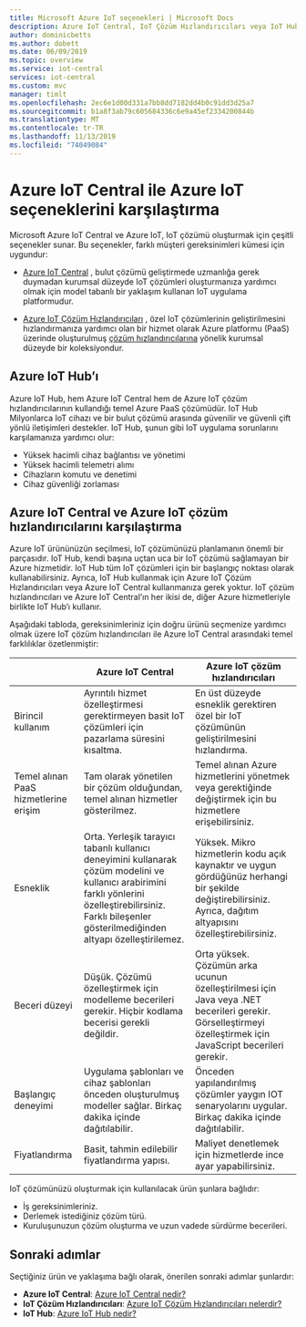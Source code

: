 ```yaml
---
title: Microsoft Azure IoT seçenekleri | Microsoft Docs
description: Azure IoT Central, IoT Çözüm Hızlandırıcıları veya IoT Hub kullanarak Azure IoT çözümünüzü nasıl uygulayacağınızı seçin.
author: dominicbetts
ms.author: dobett
ms.date: 06/09/2019
ms.topic: overview
ms.service: iot-central
services: iot-central
ms.custom: mvc
manager: timlt
ms.openlocfilehash: 2ec6e1d00d331a7bb8dd7182dd4b0c91dd3d25a7
ms.sourcegitcommit: b1a8f3ab79c605684336c6e9a45ef2334200844b
ms.translationtype: MT
ms.contentlocale: tr-TR
ms.lasthandoff: 11/13/2019
ms.locfileid: "74049084"
---
```

# <a name="compare-azure-iot-central-and-azure-iot-options"></a>Azure IoT Central ile Azure IoT seçeneklerini karşılaştırma

Microsoft Azure IoT Central ve Azure IoT, IoT çözümü oluşturmak için çeşitli seçenekler sunar. Bu seçenekler, farklı müşteri gereksinimleri kümesi için uygundur:

* [Azure IoT Central](overview-iot-central.md) , bulut çözümü geliştirmede uzmanlığa gerek duymadan kurumsal düzeyde IoT çözümleri oluşturmanıza yardımcı olmak için model tabanlı bir yaklaşım kullanan IoT uygulama platformudur.

* [Azure IoT Çözüm Hızlandırıcıları](https://docs.microsoft.com/azure/iot-accelerators/) , özel IoT çözümlerinin geliştirilmesini hızlandırmanıza yardımcı olan bir hizmet olarak Azure platformu (PaaS) üzerinde oluşturulmuş [çözüm hızlandırıcılarına](../../iot-accelerators/iot-accelerators-what-are-solution-accelerators.md) yönelik kurumsal düzeyde bir koleksiyondur.

## <a name="azure-iot-hub"></a>Azure IoT Hub’ı

Azure IoT Hub, hem Azure IoT Central hem de Azure IoT çözüm hızlandırıcılarının kullandığı temel Azure PaaS çözümüdür. IoT Hub Milyonlarca IoT cihazı ve bir bulut çözümü arasında güvenilir ve güvenli çift yönlü iletişimleri destekler. IoT Hub, şunun gibi IoT uygulama sorunlarını karşılamanıza yardımcı olur:

* Yüksek hacimli cihaz bağlantısı ve yönetimi
* Yüksek hacimli telemetri alımı
* Cihazların komutu ve denetimi
* Cihaz güvenliği zorlaması

## <a name="compare-azure-iot-central-and-azure-iot-solution-accelerators"></a>Azure IoT Central ve Azure IoT çözüm hızlandırıcılarını karşılaştırma

Azure IoT ürününüzün seçilmesi, IoT çözümünüzü planlamanın önemli bir parçasıdır. IoT Hub, kendi başına uçtan uca bir IoT çözümü sağlamayan bir Azure hizmetidir. IoT Hub tüm IoT çözümleri için bir başlangıç noktası olarak kullanabilirsiniz. Ayrıca, IoT Hub kullanmak için Azure IoT Çözüm Hızlandırıcıları veya Azure IoT Central kullanmanıza gerek yoktur. IoT çözüm hızlandırıcıları ve Azure IoT Central’ın her ikisi de, diğer Azure hizmetleriyle birlikte IoT Hub’ı kullanır.

Aşağıdaki tabloda, gereksinimleriniz için doğru ürünü seçmenize yardımcı olmak üzere IoT çözüm hızlandırıcıları ile Azure IoT Central arasındaki temel farklılıklar özetlenmiştir:

|     | Azure IoT Central | Azure IoT çözüm hızlandırıcıları |
| --- | ----------- | --------- |
| Birincil kullanım                      | Ayrıntılı hizmet özelleştirmesi gerektirmeyen basit IoT çözümleri için pazarlama süresini kısaltma.                                                    | En üst düzeyde esneklik gerektiren özel bir IoT çözümünün geliştirilmesini hızlandırma.                                                                                                                             |
| Temel alınan PaaS hizmetlerine erişim | Tam olarak yönetilen bir çözüm olduğundan, temel alınan hizmetler gösterilmez.                                                                                            | Temel alınan Azure hizmetlerini yönetmek veya gerektiğinde değiştirmek için bu hizmetlere erişebilirsiniz.                                                                                                                    |
| Esneklik                        | Orta. Yerleşik tarayıcı tabanlı kullanıcı deneyimini kullanarak çözüm modelini ve kullanıcı arabirimini farklı yönlerini özelleştirebilirsiniz. Farklı bileşenler gösterilmediğinden altyapı özelleştirilemez. | Yüksek. Mikro hizmetlerin kodu açık kaynaktır ve uygun gördüğünüz herhangi bir şekilde değiştirebilirsiniz. Ayrıca, dağıtım altyapısını özelleştirebilirsiniz.                                               |
| Beceri düzeyi                        | Düşük. Çözümü özelleştirmek için modelleme becerileri gerekir. Hiçbir kodlama becerisi gerekli değildir.                                                                          | Orta yüksek. Çözümün arka ucunun özelleştirilmesi için Java veya .NET becerileri gerekir. Görselleştirmeyi özelleştirmek için JavaScript becerileri gerekir.                                                                       |
| Başlangıç deneyimi             | Uygulama şablonları ve cihaz şablonları önceden oluşturulmuş modeller sağlar. Birkaç dakika içinde dağıtılabilir.                                                                                                  | Önceden yapılandırılmış çözümler yaygın IOT senaryolarını uygular. Birkaç dakika içinde dağıtılabilir.                                                                                                                            |
| Fiyatlandırma                            | Basit, tahmin edilebilir fiyatlandırma yapısı.                                                                                                                           | Maliyet denetlemek için hizmetlerde ince ayar yapabilirsiniz.                                                                                                                                                            |

IoT çözümünüzü oluşturmak için kullanılacak ürün şunlara bağlıdır:

* İş gereksinimleriniz.
* Derlemek istediğiniz çözüm türü.
* Kuruluşunuzun çözüm oluşturma ve uzun vadede sürdürme becerileri.

## <a name="next-steps"></a>Sonraki adımlar

Seçtiğiniz ürün ve yaklaşıma bağlı olarak, önerilen sonraki adımlar şunlardır:

* **Azure IoT Central**: [Azure IoT Central nedir?](overview-iot-central.md)
* **IoT Çözüm Hızlandırıcıları**: [Azure IoT Çözüm Hızlandırıcıları nelerdir?](../../iot-accelerators/iot-accelerators-what-are-solution-accelerators.md)
* **IoT Hub**: [Azure IoT Hub nedir?](https://docs.microsoft.com/azure/iot-hub/iot-hub-what-is-iot-hub)